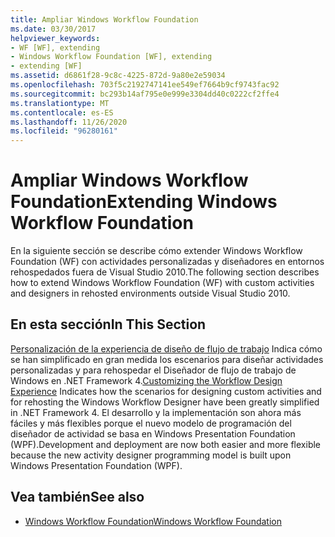 ```yaml
---
title: Ampliar Windows Workflow Foundation
ms.date: 03/30/2017
helpviewer_keywords:
- WF [WF], extending
- Windows Workflow Foundation [WF], extending
- extending [WF]
ms.assetid: d6861f28-9c8c-4225-872d-9a80e2e59034
ms.openlocfilehash: 703f5c2192747141ee549ef7664b9cf9743fac92
ms.sourcegitcommit: bc293b14af795e0e999e3304dd40c0222cf2ffe4
ms.translationtype: MT
ms.contentlocale: es-ES
ms.lasthandoff: 11/26/2020
ms.locfileid: "96280161"
---
```

# <a name="extending-windows-workflow-foundation"></a><span data-ttu-id="20f1a-102">Ampliar Windows Workflow Foundation</span><span class="sxs-lookup"><span data-stu-id="20f1a-102">Extending Windows Workflow Foundation</span></span>

<span data-ttu-id="20f1a-103">En la siguiente sección se describe cómo extender Windows Workflow Foundation (WF) con actividades personalizadas y diseñadores en entornos rehospedados fuera de Visual Studio 2010.</span><span class="sxs-lookup"><span data-stu-id="20f1a-103">The following section describes how to extend Windows Workflow Foundation (WF) with custom activities and designers in rehosted environments outside Visual Studio 2010.</span></span>

## <a name="in-this-section"></a><span data-ttu-id="20f1a-104">En esta sección</span><span class="sxs-lookup"><span data-stu-id="20f1a-104">In This Section</span></span>

 <span data-ttu-id="20f1a-105">[Personalización de la experiencia de diseño de flujo de trabajo](customizing-the-workflow-design-experience.md) Indica cómo se han simplificado en gran medida los escenarios para diseñar actividades personalizadas y para rehospedar el Diseñador de flujo de trabajo de Windows en .NET Framework 4.</span><span class="sxs-lookup"><span data-stu-id="20f1a-105">[Customizing the Workflow Design Experience](customizing-the-workflow-design-experience.md) Indicates how the scenarios for designing custom activities and for rehosting the Windows Workflow Designer have been greatly simplified in .NET Framework 4.</span></span> <span data-ttu-id="20f1a-106">El desarrollo y la implementación son ahora más fáciles y más flexibles porque el nuevo modelo de programación del diseñador de actividad se basa en Windows Presentation Foundation (WPF).</span><span class="sxs-lookup"><span data-stu-id="20f1a-106">Development and deployment are now both easier and more flexible because the new activity designer programming model is built upon Windows Presentation Foundation (WPF).</span></span>

## <a name="see-also"></a><span data-ttu-id="20f1a-107">Vea también</span><span class="sxs-lookup"><span data-stu-id="20f1a-107">See also</span></span>

- [<span data-ttu-id="20f1a-108">Windows Workflow Foundation</span><span class="sxs-lookup"><span data-stu-id="20f1a-108">Windows Workflow Foundation</span></span>](index.md)
